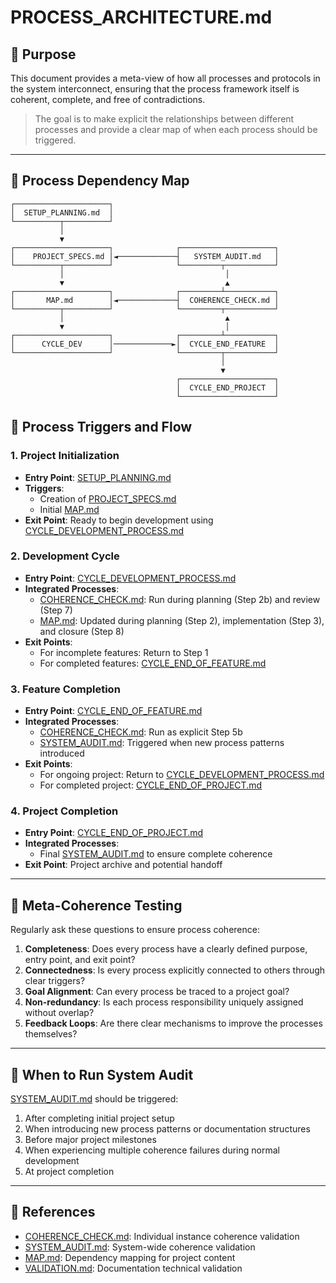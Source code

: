 # PROCESS_ARCHITECTURE.md

## 🧭 Purpose

This document provides a meta-view of how all processes and protocols in the system interconnect, ensuring that the process framework itself is coherent, complete, and free of contradictions.

> The goal is to make explicit the relationships between different processes and provide a clear map of when each process should be triggered.

---

## 🧩 Process Dependency Map

```
┌─────────────────────┐
│  SETUP_PLANNING.md  │
└──────────┬──────────┘
           │
           ▼
┌─────────────────────┐              ┌─────────────────────┐
│    PROJECT_SPECS.md │◄─────────────┤   SYSTEM_AUDIT.md   │
└──────────┬──────────┘              └─────────┬───────────┘
           │                                    │
           ▼                                    ▲
┌─────────────────────┐              ┌─────────┴───────────┐
│       MAP.md        │◄─────────────┤  COHERENCE_CHECK.md │
└──────────┬──────────┘              └─────────┬───────────┘
           │                                    ▲
           ▼                                    │
┌─────────────────────┐              ┌─────────┴───────────┐
│      CYCLE_DEV      │─────────────►│  CYCLE_END_FEATURE  │
└─────────────────────┘              └─────────┬───────────┘
                                               │
                                               ▼
                                     ┌─────────────────────┐
                                     │  CYCLE_END_PROJECT  │
                                     └─────────────────────┘
```

## 🔄 Process Triggers and Flow

### 1. Project Initialization
- **Entry Point**: [SETUP_PLANNING.md](./SETUP_PLANNING.md)
- **Triggers**: 
  - Creation of [PROJECT_SPECS.md](../project/identity/PROJECT_SPECS.md) 
  - Initial [MAP.md](../project/blueprint/MAP.md)
- **Exit Point**: Ready to begin development using [CYCLE_DEVELOPMENT_PROCESS.md](./CYCLE_DEVELOPMENT_PROCESS.md)

### 2. Development Cycle
- **Entry Point**: [CYCLE_DEVELOPMENT_PROCESS.md](./CYCLE_DEVELOPMENT_PROCESS.md)
- **Integrated Processes**:
  - [COHERENCE_CHECK.md](./COHERENCE_CHECK.md): Run during planning (Step 2b) and review (Step 7)
  - [MAP.md](../project/blueprint/MAP.md): Updated during planning (Step 2), implementation (Step 3), and closure (Step 8)
- **Exit Points**: 
  - For incomplete features: Return to Step 1
  - For completed features: [CYCLE_END_OF_FEATURE.md](./CYCLE_END_OF_FEATURE.md)

### 3. Feature Completion
- **Entry Point**: [CYCLE_END_OF_FEATURE.md](./CYCLE_END_OF_FEATURE.md)
- **Integrated Processes**:
  - [COHERENCE_CHECK.md](./COHERENCE_CHECK.md): Run as explicit Step 5b
  - [SYSTEM_AUDIT.md](./SYSTEM_AUDIT.md): Triggered when new process patterns introduced
- **Exit Points**:
  - For ongoing project: Return to [CYCLE_DEVELOPMENT_PROCESS.md](./CYCLE_DEVELOPMENT_PROCESS.md)
  - For completed project: [CYCLE_END_OF_PROJECT.md](./CYCLE_END_OF_PROJECT.md)

### 4. Project Completion
- **Entry Point**: [CYCLE_END_OF_PROJECT.md](./CYCLE_END_OF_PROJECT.md)
- **Integrated Processes**:
  - Final [SYSTEM_AUDIT.md](./SYSTEM_AUDIT.md) to ensure complete coherence
- **Exit Point**: Project archive and potential handoff

---

## 🧪 Meta-Coherence Testing

Regularly ask these questions to ensure process coherence:

1. **Completeness**: Does every process have a clearly defined purpose, entry point, and exit point?
2. **Connectedness**: Is every process explicitly connected to others through clear triggers?
3. **Goal Alignment**: Can every process be traced to a project goal?
4. **Non-redundancy**: Is each process responsibility uniquely assigned without overlap?
5. **Feedback Loops**: Are there clear mechanisms to improve the processes themselves?

---

## 🚦 When to Run System Audit

[SYSTEM_AUDIT.md](./SYSTEM_AUDIT.md) should be triggered:

1. After completing initial project setup
2. When introducing new process patterns or documentation structures
3. Before major project milestones
4. When experiencing multiple coherence failures during normal development
5. At project completion

---

## 📄 References
- [COHERENCE_CHECK.md](./COHERENCE_CHECK.md): Individual instance coherence validation
- [SYSTEM_AUDIT.md](./SYSTEM_AUDIT.md): System-wide coherence validation
- [MAP.md](../project/blueprint/MAP.md): Dependency mapping for project content
- [VALIDATION.md](../VALIDATION.md): Documentation technical validation

